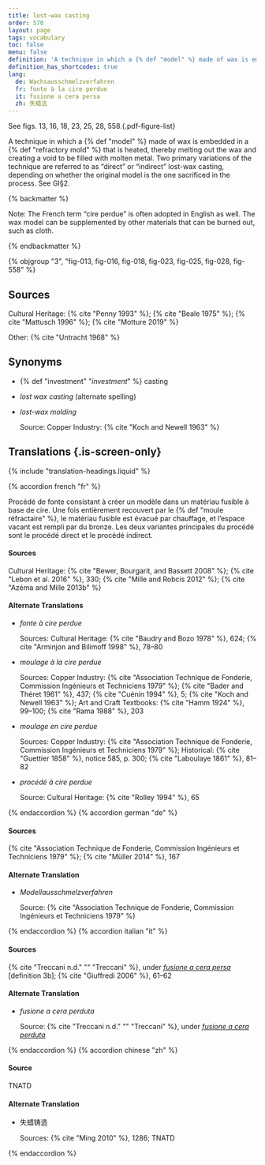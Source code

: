 ```yaml
---
title: lost-wax casting
order: 570
layout: page
tags: vocabulary
toc: false
menu: false
definition: 'A technique in which a {% def "model" %} made of wax is embedded in a {% def "refractory mold" %} that is heated, thereby melting out the wax and creating a void to be filled with molten metal. Two primary variations of the technique are referred to as “direct” or “indirect” lost-wax casting, depending on whether the original model is the one sacrificed in the process. See GI§2.'
definition_has_shortcodes: true
lang:
  de: Wachsausschmelzverfahren
  fr: fonte à la cire perdue
  it: fusione a cera persa
  zh: 失蜡法
---
```


See figs. 13, 16, 18, 23, 25, 28, 558.{.pdf-figure-list}

A technique in which a {% def "model" %} made of wax is embedded in a {% def "refractory mold" %} that is heated, thereby melting out the wax and creating a void to be filled with molten metal. Two primary variations of the technique are referred to as “direct” or “indirect” lost-wax casting, depending on whether the original model is the one sacrificed in the process. See GI§2.

{% backmatter %}

Note: The French term “cire perdue” is often adopted in English as well. The wax model can be supplemented by other materials that can be burned out, such as cloth.

{% endbackmatter %}

{% objgroup "3", "fig-013, fig-016, fig-018, fig-023, fig-025, fig-028, fig-558" %}

## Sources

Cultural Heritage: {% cite "Penny 1993" %}; {% cite "Beale 1975" %}; {% cite "Mattusch 1996" %}; {% cite "Motture 2019" %}

Other: {% cite "Untracht 1968" %}

## Synonyms

- {% def "investment" "*investment*" %} casting

- *lost wax casting* (alternate spelling)

- *lost-wax molding*

    Source: Copper Industry: {% cite "Koch and Newell 1963" %}

## Translations {.is-screen-only}

<div class="accordion">
{% include "translation-headings.liquid" %}

{% accordion french "fr" %}

Procédé de fonte consistant à créer un modèle dans un matériau fusible à base de cire. Une fois entièrement recouvert par le {% def "moule réfractaire" %}, le matériau fusible est évacué par chauffage, et l’espace vacant est rempli par du bronze. Les deux variantes principales du procédé sont le procédé direct et le procédé indirect.

#### Sources

Cultural Heritage: {% cite "Bewer, Bourgarit, and Bassett 2008" %}; {% cite "Lebon et al. 2016" %}, 330; {% cite "Mille and Robcis 2012" %}; {% cite "Azéma and Mille 2013b" %}

#### Alternate Translations

- *fonte à cire perdue*

    Sources: Cultural Heritage: {% cite "Baudry and Bozo 1978" %}, 624; {% cite "Arminjon and Bilimoff 1998" %}, 78–80

- *moulage à la cire perdue*

    Sources: Copper Industry: {% cite "Association Technique de Fonderie, Commission Ingénieurs et Techniciens 1979" %}; {% cite "Bader and Théret 1961" %}, 437; {% cite "Cuénin 1994" %}, 5; {% cite "Koch and Newell 1963" %}; Art and Craft Textbooks: {% cite "Hamm 1924" %}, 99–100; {% cite "Rama 1988" %}, 203

- *moulage en cire perdue*

    Sources: Copper Industry: {% cite "Association Technique de Fonderie, Commission Ingénieurs et Techniciens 1979" %}; Historical: {% cite "Guettier 1858" %}, notice 585, p. 300; {% cite "Laboulaye 1861" %}, 81–82

- *procédé à cire perdue*

    Source: Cultural Heritage: {% cite "Rolley 1994" %}, 65

{% endaccordion %}
{% accordion german "de" %}

#### Sources

{% cite "Association Technique de Fonderie, Commission Ingénieurs et Techniciens 1979" %}; {% cite "Müller 2014" %}, 167

#### Alternate Translation

- *Modellausschmelzverfahren*

    Source: {% cite "Association Technique de Fonderie, Commission Ingénieurs et Techniciens 1979" %}

{% endaccordion %}
{% accordion italian "it" %}

#### Sources

{% cite "Treccani n.d." "" "Treccani" %}, under [*fusione a cera persa*](http://www.treccani.it/vocabolario/cera1/) [definition 3b]; {% cite "Giuffredi 2006" %}, 61–62

#### Alternate Translation

- *fusione a cera perduta*

    Source: {% cite "Treccani n.d." "" "Treccani" %}, under [*fusione a cera perduta*](http://www.treccani.it/vocabolario/cera1/)

{% endaccordion %}
{% accordion chinese "zh" %}

#### Source

TNATD

#### Alternate Translation

- <span lang="zh">失蜡铸造</span>

    Sources: {% cite "Ming 2010" %}, 1286; TNATD

{% endaccordion %}

</div>
